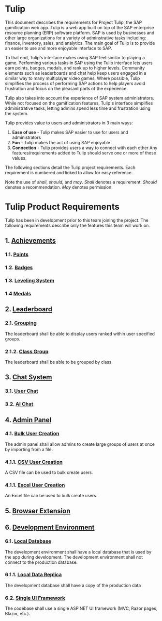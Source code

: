 # Tulip 

This document describes the requirements for Project Tulip, the
SAP gamification web app. Tulip is a web app built on top of the
SAP enterprise resource planning (ERP) software platform. SAP is
used by businesses and other large organizations for a variety
of adminstrative tasks including: finance, inventory,
sales, and analytics. The main goal of Tulip is to provide an 
easier to use and more enjoyable interface to SAP.

To that end, Tulip's interface makes using SAP feel similar to 
playing a game. Performing various tasks in SAP using the Tulip 
interface lets users earn points, badges, medals, and rank up to
higher levels. Community elements such as leaderboards and chat
help keep users engaged in a similar way to many multiplayer
video games. Where possible, Tulip simplifies the process of 
performing SAP actions to help players avoid frustration and
focus on the pleasant parts of the experience.

Tulip also takes into account the experience of SAP system
administrators. While not focused on the gamification features,
Tulip's interface simplifies administrative tasks, letting admins
spend less time and frustration using the system. 

Tulip provides value to users and administrators in 3 main ways:
1. **Ease of use** - Tulip makes SAP easier to use for users and administrators   
2. **Fun** - Tulip makes the act of using SAP enjoyable 
3. **Connection** - Tulip provides users a way to connect with each other 
Any features/requirements added to Tulip should serve one or more of these
values.

The following sections detail the Tulip project requirements. Each 
requirement is numbered and linked to allow for easy reference. 

Note the use of _shall_, _should_, and _may_. _Shall_ denotes
a requirement. _Should_ denotes a recommendation. _May_ 
denotes permission.

# Tulip Product Requirements
Tulip has been in development prior to this team
joining the project. The following requirements 
describe only the features this team will work on.

## 1. [Achievements](#achievements)
### 1.1. [Points](#points)
### 1.2. [Badges](#badges)
### 1.3. [Leveling System](#levels)
### 1.4 [Medals](#medals)

## 2. [Leaderboard](#leaderboard)
### 2.1. [Grouping](#leaderboard-groups)
The leaderboard shall be able to display users
ranked within user specified groups.
### 2.1.2. [Class Group](#leaderboard-class-groups)
The leaderboard shall be able to be grouped by class.

## 3. [Chat System](#chat)
### 3.1. [User Chat](#user-chat)
### 3.2. [AI Chat](#ai-chat)

## 4. [Admin Panel](#admin-panel)
### 4.1. [Bulk User Creation](#admin-bulk-creation)
The admin panel shall allow admins to create large groups of users at once by importing from a file.
### 4.1.1. [CSV User Creation](#csv-user-creation)
A CSV file can be used to bulk create users.
### 4.1.1. [Excel User Creation](#excel-user-creation)
An Excel file can be used to bulk create users.

## 5. [Browser Extension](#extension)

## 6. [Development Environment](#dev-environment)

### 6.1. [Local Database](#dev-db)
The development environment shall have a local database that is
used by the app during development. The development environment 
shall not connect to the production database.

### 6.1.1. [Local Data Replica](#local-data)
The development database shall have a copy of the production data

### 6.2. [Single UI Framework](#ui-framework)
The codebase shall use a single ASP.NET UI framework (MVC, Razor pages, Blazor, etc.). 